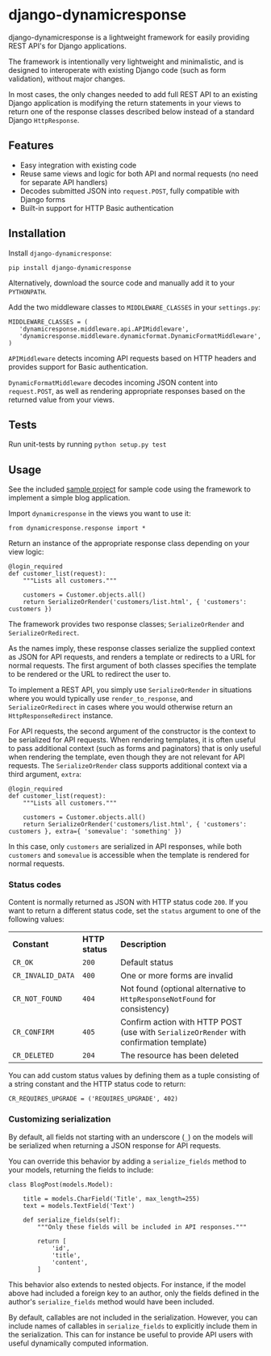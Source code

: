 # django-dynamicresponse

django-dynamicresponse is a lightweight framework for easily providing REST API's for Django applications.

The framework is intentionally very lightweight and minimalistic, and is designed to interoperate with existing Django code (such as form validation), without major changes.

In most cases, the only changes needed to add full REST API to an existing Django application is modifying the return statements in your views to return one of the response classes described below instead of a standard Django `HttpResponse`.

## Features

* Easy integration with existing code
* Reuse same views and logic for both API and normal requests (no need for separate API handlers)
* Decodes submitted JSON into `request.POST`, fully compatible with Django forms
* Built-in support for HTTP Basic authentication

## Installation

Install `django-dynamicresponse`:

	pip install django-dynamicresponse

Alternatively, download the source code and manually add it to your `PYTHONPATH`.

Add the two middleware classes to `MIDDLEWARE_CLASSES` in your `settings.py`:
 
	MIDDLEWARE_CLASSES = (
	   'dynamicresponse.middleware.api.APIMiddleware',
	   'dynamicresponse.middleware.dynamicformat.DynamicFormatMiddleware',
	)
	
`APIMiddleware` detects incoming API requests based on HTTP headers and provides support for Basic authentication.

`DynamicFormatMiddleware` decodes incoming JSON content into `request.POST`, as well as rendering appropriate responses based on the returned value from your views.

## Tests

Run unit-tests by running <code>python setup.py test</code>

## Usage

See the included [sample project](http://github.com/funkbit/django-dynamicresponse/tree/master/examples/) for sample code using the framework to implement a simple blog application.

Import `dynamicresponse` in the views you want to use it:

```
from dynamicresponse.response import *
```

Return an instance of the appropriate response class depending on your view logic:

    @login_required
    def customer_list(request):
        """Lists all customers."""
    
        customers = Customer.objects.all()
        return SerializeOrRender('customers/list.html', { 'customers': customers })

The framework provides two response classes; `SerializeOrRender` and `SerializeOrRedirect`.

As the names imply, these response classes serialize the supplied context as JSON for API requests, and renders a template or redirects to a URL for normal requests. The first argument of both classes specifies the template to be rendered or the URL to redirect the user to.

To implement a REST API, you simply use `SerializeOrRender` in situations where you would typically use `render_to_response`, and `SerializeOrRedirect` in cases where you would otherwise return an `HttpResponseRedirect` instance.

For API requests, the second argument of the constructor is the context to be serialized for API requests. When rendering templates, it is often useful to pass additional context (such as forms and paginators) that is only useful when rendering the template, even though they are not relevant for API requests. The `SerializeOrRender` class supports additional context via a third argument, `extra`:

    @login_required
    def customer_list(request):
        """Lists all customers."""
    
        customers = Customer.objects.all()
        return SerializeOrRender('customers/list.html', { 'customers': customers }, extra={ 'somevalue': 'something' })

In this case, only `customers` are serialized in API responses, while both `customers` and `somevalue` is accessible when the template is rendered for normal requests.

### Status codes

Content is normally returned as JSON with HTTP status code `200`. If you want to return a different status code, set the `status` argument to one of the following values:

<table>
    <tr>
        <th align="left">Constant</th>
        <th align="left">HTTP status</th>
        <th align="left">Description</th>
    </tr>
    <tr>
        <td><code>CR_OK</code></td>
        <td><code>200</code></td>
        <td>Default status</td>
    </tr>
    <tr>
        <td><code>CR_INVALID_DATA</code></td>
        <td><code>400</code></td>
        <td>One or more forms are invalid</td>
    </tr>
    <tr>
        <td><code>CR_NOT_FOUND</code></td>
        <td><code>404</code></td>
        <td>Not found (optional alternative to <code>HttpResponseNotFound</code> for consistency)</td>
    </tr>
    <tr>
        <td><code>CR_CONFIRM</code></td>
        <td><code>405</code></td>
        <td>Confirm action with HTTP POST (use with <code>SerializeOrRender</code> with confirmation template)</td>
    </tr>
    <tr>
        <td><code>CR_DELETED</code></td>
        <td><code>204</code></td>
        <td>The resource has been deleted</td>
    </tr>
</table>

You can add custom status values by defining them as a tuple consisting of a string constant and the HTTP status code to return:

	CR_REQUIRES_UPGRADE = ('REQUIRES_UPGRADE', 402)

### Customizing serialization

By default, all fields not starting with an underscore (<code>_</code>) on the models will be serialized when returning a JSON response for API requests.

You can override this behavior by adding a <code>serialize_fields</code> method to your models, returning the fields to include:

	class BlogPost(models.Model):

	    title = models.CharField('Title', max_length=255)
	    text = models.TextField('Text')

	    def serialize_fields(self):
	        """Only these fields will be included in API responses."""
        
	        return [
	            'id',
	            'title',
	            'content',
	        ]

This behavior also extends to nested objects. For instance, if the model above had included a foreign key to an author, only the fields defined in the author's <code>serialize_fields</code> method would have been included.

By default, callables are not included in the serialization. However, you can include names of callables in <code>serialize_fields</code> to explicitly include them in the serialization. This can for instance be useful to provide API users with useful dynamically computed information.
